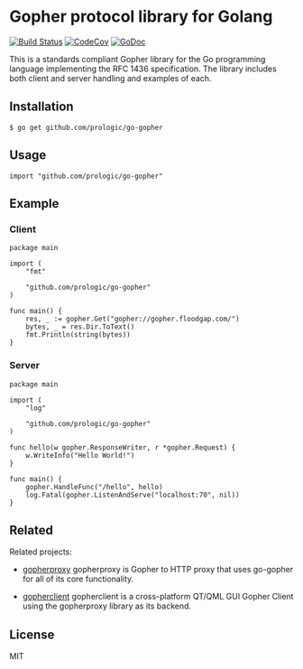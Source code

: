 # Gopher protocol library for Golang

[![Build Status](https://travis-ci.org/prologic/go-gopher.svg)](https://travis-ci.org/prologic/go-gopher)
[![CodeCov](https://codecov.io/gh/prologic/go-gopher/branch/master/graph/badge.svg)](https://codecov.io/gh/prologic/go-gopher)
[![GoDoc](https://godoc.org/github.com/prologic/go-gopher?status.svg)](https://godoc.org/github.com/prologic/go-gopher) 


This is a standards compliant Gopher library for the Go programming language
implementing the RFC 1436 specification. The library includes both client and
server handling and examples of each.

## Installation

```#!bash
$ go get github.com/prologic/go-gopher
```

## Usage

```#!go
import "github.com/prologic/go-gopher"
```

## Example

### Client

```#!go
package main

import (
	"fmt"

	"github.com/prologic/go-gopher"
)

func main() {
	res, _ := gopher.Get("gopher://gopher.floodgap.com/")
	bytes, _ = res.Dir.ToText()
	fmt.Println(string(bytes))
}
```

### Server

```#!go
package main

import (
	"log"

	"github.com/prologic/go-gopher"
)

func hello(w gopher.ResponseWriter, r *gopher.Request) {
	w.WriteInfo("Hello World!")
}

func main() {
	gopher.HandleFunc("/hello", hello)
	log.Fatal(gopher.ListenAndServe("localhost:70", nil))
}
```

## Related

Related projects:

- [gopherproxy](https://github.com/prologic/gopherproxy)
  gopherproxy is Gopher to HTTP proxy that uses go-gopher
  for all of its core functionality.

- [gopherclient](https://github.com/prologic/gopherclient)
  gopherclient is a cross-platform QT/QML GUI Gopher Client
  using the gopherproxy library as its backend.

## License

MIT
